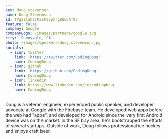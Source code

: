 ```yaml
---
key: doug_stevenson
name: Doug Stevenson
id: TYg2ilah2zPash9vpmrgBdm5AT02
feature: false
company: Google
companyLogo: /images/partners/google.svg
city: 'Sunnyvale, CA'
photo: /images/speakers/doug_stevenson.jpg
socials:
  - icon: twitter
    link: 'https://twitter.com/CodingDoug'
    name: CodingDoug
  - icon: github
    link: 'https://github.com/CodingDoug'
    name: CodingDoug
  - icon: linkedin
    link: https://www.linkedin.com/in/codingdoug
    name: CodingDoug
---
```

Doug is a veteran engineer, experienced public speaker, and developer advocate at Google with the Firebase team.  He developed web apps before the web had "apps", and developed for Android since the very first Android device was on the market.  In the SF bay area, he's bootstrapped the efforts of several startups.  Outside of work, Doug follows professional ice hockey and enjoys craft beer.
